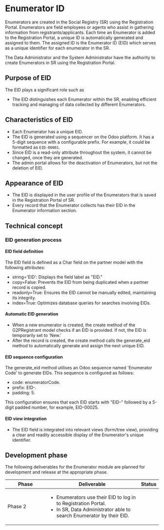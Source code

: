 # Enumerator ID

Enumerators are created in the Social Registry (SR) using the Registration Portal. Enumerators are field employees or agents who assist in gathering information from registrants/applicants. Each time an Enumerator is added to the Registration Portal, a unique ID is automatically generated and assigned to them. The assigned ID is the Enumerator ID (EID) which serves as a unique identifier for each enumerator in the SR.

The Data Administrator and the System Administrator have the authority to create Enumerators in SR using the Registration Portal.

## Purpose of EID

The EID plays a significant role such as

* The EID distinguishes each Enumerator within the SR, enabling efficient tracking and managing of data collected by different Enumerators.

## Characteristics of EID

* Each Enumerator has a unique EID.
* The EID is generated using a sequencer on the Odoo platform. It has a 5-digit sequence with a configurable prefix. For example, it could be formatted as `EID-00001`.
* Since EID is a read-only attribute throughout the system, it cannot be changed, once they are generated.
* The admin portal allows for the deactivation of Enumerators, but not the deletion of EID.

## Appearance of EID

* The EID is displayed in the user profile of the Enumerators that is saved in the Registration Portal of SR.
* Every record that the Enumerator collects has their EID in the Enumerator information section.

## Technical concept

### EID generation process

#### **EID field definition**

The EID field is defined as a Char field on the partner model with the following attributes:

* string='EID': Displays the field label as "EID."&#x20;
* copy=False: Prevents the EID from being duplicated when a partner record is copied.&#x20;
* readonly=True: Ensures the EID cannot be manually edited, maintaining its integrity.&#x20;
* index=True: Optimizes database queries for searches involving EIDs.

#### **Automatic EID generation**

* When a new enumerator is created, the create method of the G2PRegistrant model checks if an EID is provided. If not, the EID is temporarily set to 'New.'
* After the record is created, the create method calls the generate\_eid method to automatically generate and assign the next unique EID.

#### **EID sequence configuration**

The generate\_eid method utilises an Odoo sequence named 'Enumerator Code' to generate EIDs. This sequence is configured as follows:

* code: enumeratorCode.
* prefix: EID-.
* padding: 5.

This configuration ensures that each EID starts with "EID-" followed by a 5-digit padded number, for example, EID-00025.

#### **EID  view integration**

* The EID field is integrated into relevant views (form/tree view), providing a clear and readily accessible display of the Enumerator's unique identifier.&#x20;

## Development phase

The following deliverables for the Enumerator module are planned for development and release at the appropriate phase.

<table><thead><tr><th width="117">Phase</th><th>Deliverable</th><th>Status</th></tr></thead><tbody><tr><td>Phase 2</td><td><ul><li>Enumerators use their EID to log in to Registration Portal.</li><li>In SR, Data Administrator able to search Enumerator by their EID.</li></ul></td><td></td></tr></tbody></table>
